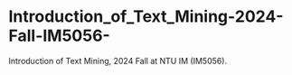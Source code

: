 # Introduction_of_Text_Mining-2024-Fall-IM5056-
Introduction of Text Mining, 2024 Fall at NTU IM (IM5056).
